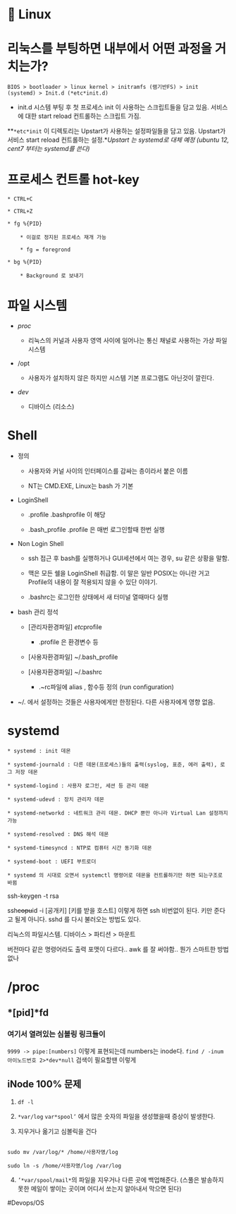 # 💾 Linux

# 리눅스를 부팅하면 내부에서 어떤 과정을 거치는가?

`BIOS > bootloader > linux kernel > initramfs (램기반FS) > init (systemd) > Init.d (*etc*init.d)`

* init.d 시스템 부팅 후 첫 프로세스 init 이 사용하는 스크립트들을 담고 있음. 서비스에 대한 start reload 컨트롤하는 스크립트 가짐.

**`*etc*init` 이 디렉토리는 Upstart가 사용하는 설정파일들을 담고 있음. Upstart가 서비스 start reload 컨트롤하는 설정.**Upstart 는 systemd로 대체 예정 (ubuntu 12, cent7 부터는 systemd를 쓴다)*



# 프로세스 컨트롤 hot-key

	* CTRL+C 

	* CTRL+Z

	* fg %{PID}

		* 이걸로 정지된 프로세스 재개 가능

		* fg = foregrond

	* bg %{PID}

		* Background 로 보내기



# 파일 시스템

* *proc*

	* 리눅스의 커널과 사용자 영역 사이에 일어나는 통신 채널로 사용하는 가상 파일 시스템

* /opt 

	* 사용자가 설치하지 않은 하지만 시스템 기본 프로그램도 아닌것이 깔린다.

* *dev*

	* 디바이스 (리소스)



# Shell

* 정의

	* 사용자와 커널 사이의 인터페이스를 감싸는 층이라서 붙은 이름

	* NT는 CMD.EXE, Linux는 bash 가 기본

* LoginShell 

	*  .profile .bashprofile 이 해당

	* .bash_profile  .profile 은 매번 로그인할때 한번 실행

* Non Login Shell 

	* ssh 접근 후 bash를 실행하거나 GUI세션에서 여는 경우, su 같은 상황을 말함.

	* 맥은 모든 쉘을 LoginShell 취급함. 이 말은 일반 POSIX는 아니란 거고 Profile의 내용이 잘 적용되지 않을 수 있단 이야기.

	* .bashrc는 로그인한 상태에서 새 터미널 열때마다 실행

* bash 관리 정석

	* [관리자환경파일] *etc*profile

		* .profile 은 환경변수 등

	* [사용자환경파일] ~/.bash_profile

	* [사용자환경파일] ~/.bashrc

		* .~rc파일에 alias , 함수등 정의 (run configuration)

* ~/. 에서 설정하는 것들은 사용자에게만 한정된다. 다른 사용자에게 영향 없음.



# systemd

	* systemd : init 데몬

	* systemd-journald : 다른 데몬(프로세스)들의 출력(syslog, 표준, 에러 출력), 로그 저장 데몬

	* systemd-logind : 사용자 로그인, 세션 등 관리 데몬 

	* systemd-udevd : 장치 관리자 데몬

	* systemd-networkd : 네트워크 관리 데몬. DHCP 뿐만 아니라 Virtual Lan 설정까지 가능

	* systemd-resolved : DNS 해석 데몬

	* systemd-timesyncd : NTP로 컴퓨터 시간 동기화 데몬

	* systemd-boot : UEFI 부트로더

	* systemd 의 시대로 오면서 systemctl 명령어로 데몬을 컨트롤하기만 하면 되는구조로 바뀜



ssh-keygen -t rsa

ssh~~copu~~id -i [공개키] [키를 받을 호스트] 이렇게 하면 ssh 비번없이 된다. 키만 준다고 될게 아니다. sshd 를 다시 불러오는 방법도 있다.



리눅스의 파일시스템. 디바이스 > 파티션 > 마운트

버전마다 같은 명령어라도 출력 포맷이 다르다.. awk 를 잘 써야함.. 뭔가 스마트한 방법 없나





# /proc

## *[pid]*fd

### 여기서 열려있는 심볼링 링크들이 

`9999 -> pipe:[numbers]` 이렇게 표현되는데 numbers는 inode다. `find / -inum 아이노드번호 2>*dev*null` 검색이 필요할땐 이렇게



## iNode 100% 문제

1. `df -l`

2. `*var/log` `var*spool’` 에서 많은 숫자의 파일을 생성했을때 증상이 발생한다.

3. 지우거나 옮기고 심볼릭을 건다

```

sudo mv /var/log/* /home/사용자명/log

sudo ln -s /home/사용자명/log /var/log

```

4. `’*var/spool/mail*`의 파일을 지우거나 다른 곳에 백업해준다. (스풀은 발송하지 못한 메일이 쌓이는 곳이며 어디서 쏘는지 알아내서 막으면 된다)







#Devops/OS